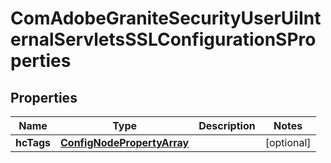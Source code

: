 

# ComAdobeGraniteSecurityUserUiInternalServletsSSLConfigurationSProperties

## Properties

Name | Type | Description | Notes
------------ | ------------- | ------------- | -------------
**hcTags** | [**ConfigNodePropertyArray**](ConfigNodePropertyArray.md) |  |  [optional]



